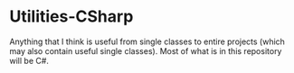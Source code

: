 Utilities-CSharp
================

Anything that I think is useful from single classes to entire projects (which may also contain useful single classes). Most of what is in this repository will be C#.
